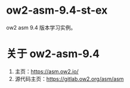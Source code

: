 # ow2-asm-9.4-st-ex
ow2 asm 9.4 版本学习实例。

# 关于 ow2-asm-9.4
1. 主页：https://asm.ow2.io/
2. 源代码主页：https://gitlab.ow2.org/asm/asm
